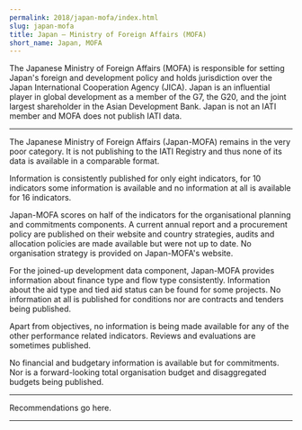 ```yaml
---
permalink: 2018/japan-mofa/index.html
slug: japan-mofa
title: Japan – Ministry of Foreign Affairs (MOFA)
short_name: Japan, MOFA
---
```


The Japanese Ministry of Foreign Affairs (MOFA) is responsible for setting Japan's foreign and development policy and holds jurisdiction over the Japan International Cooperation Agency (JICA). Japan is an influential player in global development as a member of the G7, the G20, and the joint largest shareholder in the Asian Development Bank. Japan is not an IATI member and MOFA does not publish IATI data.

---

The Japanese Ministry of Foreign Affairs (Japan-MOFA) remains in the very poor category. It is not publishing to the IATI Registry and thus none of its data is available in a comparable format. 

Information is consistently published for only eight indicators, for 10 indicators some information is available and no information at all is available for 16 indicators. 

Japan-MOFA scores on half of the indicators for the organisational planning and commitments components. A current annual report and a procurement policy are published on their website and country strategies, audits and allocation policies are made available but were not up to date. No organisation strategy is provided on Japan-MOFA's website. 

For the joined-up development data component, Japan-MOFA provides information about finance type and flow type consistently. Information about the aid type and tied aid status can be found for some projects. No information at all is published for conditions nor are contracts and tenders being published. 

Apart from objectives, no information is being made available for any of the other performance related indicators. Reviews and evaluations are sometimes published. 

No financial and budgetary information is available but for commitments. Nor is a forward-looking total organisation budget and disaggregated budgets being published. 



---

Recommendations go here.

---
